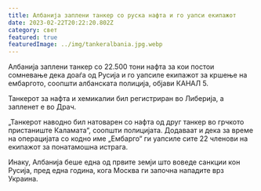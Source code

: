 ```yaml
---
title: Албанија заплени танкер со руска нафта и го уапси екипажот
date: 2023-02-22T20:22:20.802Z
category: свет
featured: true
featuredImage: ../img/tankeralbania.jpg.webp
---
```


Албанија заплени танкер со 22.500 тони нафта за кои постои сомневање дека доаѓа од Русија и го уапсиле екипажот за кршење на ембаргото, соопшти албанската полиција, објави КАНАЛ 5.

Танкерот за нафта и хемикалии бил регистриран во Либерија, а запленет е во Драч.

„Танкерот наводно бил натоварен со нафта од друг танкер во грчкото пристаниште Каламата“, соопшти полицијата. Додаваат и дека за време на операцијата со кодно име „Ембарго“ ги уапсиле сите 22 членови на екипажот за понатамошна истрага.

Инаку, Албанија беше една од првите земји што воведе санкции кон Русија, пред една година, кога Москва ги започна нападите врз Украина.
